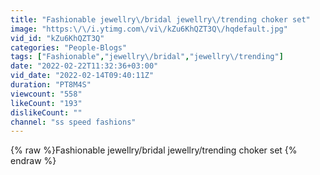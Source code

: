 ```yaml
---
title: "Fashionable jewellry\/bridal jewellry\/trending choker set"
image: "https:\/\/i.ytimg.com\/vi\/kZu6KhQZT3Q\/hqdefault.jpg"
vid_id: "kZu6KhQZT3Q"
categories: "People-Blogs"
tags: ["Fashionable","jewellry\/bridal","jewellry\/trending"]
date: "2022-02-22T11:32:36+03:00"
vid_date: "2022-02-14T09:40:11Z"
duration: "PT8M4S"
viewcount: "558"
likeCount: "193"
dislikeCount: ""
channel: "ss speed fashions"
---
```

{% raw %}Fashionable jewellry/bridal jewellry/trending choker set {% endraw %}
